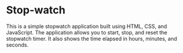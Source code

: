 # Stop-watch
This is a simple stopwatch application built using HTML, CSS, and JavaScript. The application allows you to start, stop, and reset the stopwatch timer.
It also shows the time elapsed in hours, minutes, and seconds.

